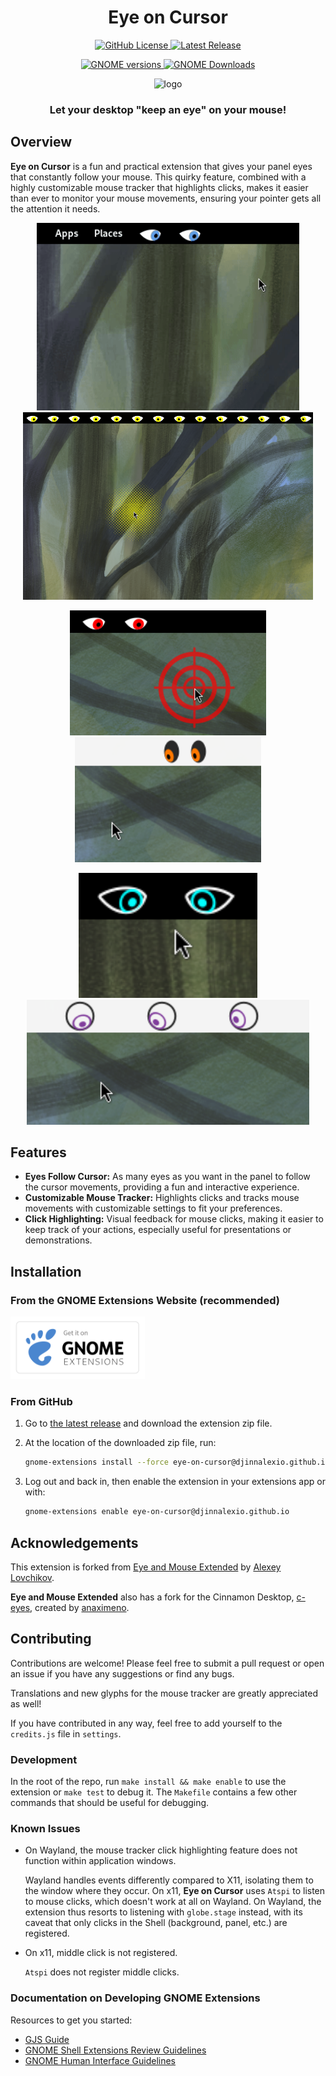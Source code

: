 <h1 align="center">Eye on Cursor</h1>
<p align="center">
  <a href="https://github.com/djinnalexio/eye-on-cursor/blob/main/LICENSE">
    <img alt="GitHub License" src="https://img.shields.io/github/license/djinnalexio/eye-on-cursor?style=for-the-badge&logo=gnu">
  </a>
  <a href="https://github.com/djinnalexio/eye-on-cursor/releases/latest">
    <img alt="Latest Release" src="https://img.shields.io/github/v/release/djinnalexio/eye-on-cursor?label=Latest%20Release&style=for-the-badge&logo=github&color=red">
  </a>
</p>
<p align="center">
  <a href="https://extensions.gnome.org/extension/7036/eye-on-cursor/">
    <img alt="GNOME versions" src="https://img.shields.io/badge/supported_shell_versions-45_|_46_|_47-green?style=for-the-badge&logo=gnome">
    <img alt="GNOME Downloads" src="https://img.shields.io/badge/dynamic/xml?url=https%3A%2F%2Fextensions.gnome.org%2Fextension%2F7036%2Feye-on-cursor%2F&query=%2Fhtml%2Fbody%2Fdiv%5B2%5D%2Fdiv%2Fdiv%5B2%5D%2Fdiv%5B1%5D%2Fspan%5B3%5D&label=GNOME%20extensions&cacheSeconds=86400&style=for-the-badge&logo=gnome">
  </a>
</p>
<p align="center">
  <img alt="logo" height="100" src="./eye-on-cursor@djinnalexio.github.io/media/eye-on-cursor-logo.svg">
</p>
<h3 align="center">Let your desktop "keep an eye" on your mouse!</h3>

## Overview

**Eye on Cursor** is a fun and practical extension that gives your panel eyes that constantly follow your mouse. This quirky feature, combined with a highly customizable mouse tracker that highlights clicks, makes it easier than ever to monitor your mouse movements, ensuring your pointer gets all the attention it needs.

<p align="center">
<img alt="" height="300" src="assets/tracking.gif">
<img alt="" height="300" src="assets/biblicallyAccurate.png">
</p>
<p align="center">
<img alt="" height="200" src="assets/tracker.png">
<img alt="" height="200" src="assets/comic.png">
</p>
<p align="center">
<img alt="" height="200" src="assets/blueEyes.png">
<img alt="" height="200" src="assets/round.png">
</p>

## Features

- **Eyes Follow Cursor:** As many eyes as you want in the panel to follow the cursor movements, providing a fun and interactive experience.
- **Customizable Mouse Tracker:** Highlights clicks and tracks mouse movements with customizable settings to fit your preferences.
- **Click Highlighting:** Visual feedback for mouse clicks, making it easier to keep track of your actions, especially useful for presentations or demonstrations.

## Installation

### From the GNOME Extensions Website (recommended)

[<img alt="EGO page" height="100" src="assets/get-it-on-ego.svg">](https://extensions.gnome.org/extension/7036/eye-on-cursor/)

### From GitHub

1. Go to [the latest release](https://github.com/djinnalexio/eye-on-cursor/releases/latest) and download the extension zip file.
2. At the location of the downloaded zip file, run:

   ```bash
   gnome-extensions install --force eye-on-cursor@djinnalexio.github.io.shell-extension.zip
   ```

3. Log out and back in, then enable the extension in your extensions app or with:

    ```bash
    gnome-extensions enable eye-on-cursor@djinnalexio.github.io
    ```

## Acknowledgements

This extension is forked from [Eye and Mouse Extended](https://extensions.gnome.org/extension/3139/eye-extended/) by [Alexey Lovchikov](https://github.com/alexeylovchikov).

**Eye and Mouse Extended** also has a fork for the Cinnamon Desktop, [c-eyes](https://github.com/anaximeno/c-eyes), created by [anaximeno](https://github.com/anaximeno/).

## Contributing

Contributions are welcome! Please feel free to submit a pull request or open an issue if you have any suggestions or find any bugs.

Translations and new glyphs for the mouse tracker are greatly appreciated as well!

If you have contributed in any way, feel free to add yourself to the `credits.js` file in `settings`.

### Development

In the root of the repo, run `make install && make enable` to use the extension or `make test` to debug it. The `Makefile` contains a few other commands that should be useful for debugging.

### Known Issues

- On Wayland, the mouse tracker click highlighting feature does not function within application windows.

  Wayland handles events differently compared to X11, isolating them to the window where they occur. On x11, **Eye on Cursor** uses `Atspi` to listen to mouse clicks, which doesn't work at all on Wayland. On Wayland, the extension thus resorts to listening with `globe.stage` instead, with its caveat that only clicks in the Shell (background, panel, etc.) are registered.

- On x11, middle click is not registered.

  `Atspi` does not register middle clicks.

### Documentation on Developing GNOME Extensions

Resources to get you started:

- [GJS Guide](https://gjs.guide/)
- [GNOME Shell Extensions Review Guidelines](https://gjs.guide/extensions/review-guidelines/review-guidelines.html)
- [GNOME Human Interface Guidelines](https://developer.gnome.org/hig/)
